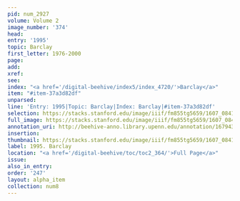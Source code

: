 ```yaml
---
pid: num_2927
volume: Volume 2
image_number: '374'
head:
entry: '1995'
topic: Barclay
first_letter: 1976-2000
page:
add:
xref:
see:
index: "<a href='/digital-beehive/index5/index_4720/'>Barclay</a>"
item: "#item-37a3d82df"
unparsed:
line: 'Entry: 1995|Topic: Barclay|Index: Barclay|#item-37a3d82df'
selection: https://stacks.stanford.edu/image/iiif/fm855tg5659/1607_0841/922,4368,2761,269/full/0/default.jpg
full_image: https://stacks.stanford.edu/image/iiif/fm855tg5659/1607_0841/full/full/0/default.jpg
annotation_uri: http://beehive-anno.library.upenn.edu/annotation/1679432130605
insertion:
thumbnail: https://stacks.stanford.edu/image/iiif/fm855tg5659/1607_0841/922,4368,600,180/250,/0/default.jpg
label: 1995. Barclay
location: "<a href='/digital-beehive/toc/toc2_364/'>Full Page</a>"
issue:
also_in_entry:
order: '247'
layout: alpha_item
collection: num8
---
```

